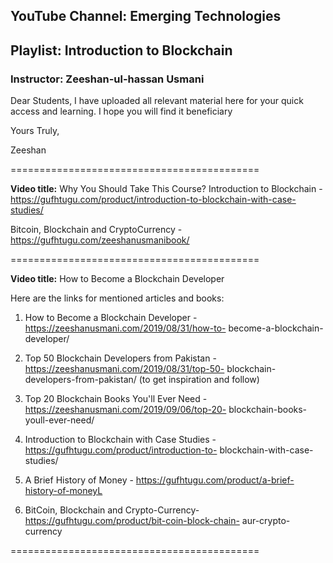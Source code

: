 
## YouTube Channel: Emerging Technologies
## Playlist: Introduction to Blockchain
### Instructor: Zeeshan-ul-hassan Usmani

Dear Students,
I have uploaded all relevant material here for your quick access and learning. I hope you will find it beneficiary


Yours Truly,

Zeeshan


===========================================


**Video title:** Why You Should Take This Course?
Introduction to Blockchain - https://gufhtugu.com/product/introduction-to-blockchain-with-case-studies/

Bitcoin, Blockchain and CryptoCurrency - https://gufhtugu.com/zeeshanusmanibook/

===========================================


**Video title:** How to Become a Blockchain Developer

Here are the links for mentioned articles and books:

1. How to Become a Blockchain Developer - https://zeeshanusmani.com/2019/08/31/how-to-
become-a-blockchain-developer/

2. Top 50 Blockchain Developers from Pakistan - https://zeeshanusmani.com/2019/08/31/top-50-
blockchain-developers-from-pakistan/ (to get inspiration and follow)

3. Top 20 Blockchain Books You'll Ever Need - https://zeeshanusmani.com/2019/09/06/top-20-
blockchain-books-youll-ever-need/

4. Introduction to Blockchain with Case Studies - https://gufhtugu.com/product/introduction-to-
blockchain-with-case-studies/

5. A Brief History of Money - https://gufhtugu.com/product/a-brief-history-of-moneyL

6. BitCoin, Blockchain and Crypto-Currency-https://gufhtugu.com/product/bit-coin-block-chain-
aur-crypto-currency

===========================================
